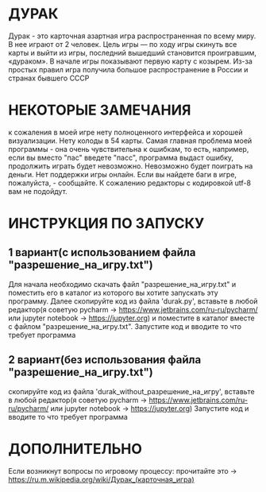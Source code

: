 # ДУРАК
Дурак - это карточная азартная игра распространенная по всему миру. В нее играют от 2 человек.
Цель игры — по ходу игры скинуть все карты и выйти из игры, последний вышедший становится проигравшим, «дураком». 
В начале игры показывают первую карту с козырем. 
Из-за простых правил игра получила большое распространение в России и странах бывшего СССР

# НЕКОТОРЫЕ ЗАМЕЧАНИЯ
к сожаления в моей игре нету полноценного интерфейса и хорошей визуализации. Нету колоды в 54 карты. Самая главная проблема моей программы - она очень чувствительна к ошибкам, то есть, например, если вы вместо "пас" введете "пасс", программа выдаст ошибку, продолжить играть будет невозможно. Невозможно будет поиграть на деньги.
Нет поддержки игры онлайн. Если вы найдете баги в игре, пожалуйста, - сообщайте.
К сожалению редакторы с кодировкой utf-8 вам не подойдут.
# ИНСТРУКЦИЯ ПО ЗАПУСКУ

## 1 вариант(с использованием файла "разрешение_на_игру.txt")
Для начала необходимо скачать файл "разрешение_на_игру.txt"
и поместить его в каталог из которого вы хотите запускать эту программу.
Далее скопируйте код из файла 'durak.py', вставьте в любой редактор(я советую pycharm -> https://www.jetbrains.com/ru-ru/pycharm/ или jupyter notebook -> https://jupyter.org) и поместите в каталог вместе с файлом "разрешение_на_игру.txt".
Запустите код и вводите то что требует программа

## 2 вариант(без использования файла "разрешение_на_игру.txt")
скопируйте код из файла 'durak_without_разрешение_на_игру', вставьте в любой редактор(я советую pycharm -> https://www.jetbrains.com/ru-ru/pycharm/ или jupyter notebook -> https://jupyter.org)
Запустите код и вводите то что требует программа

# ДОПОЛНИТЕЛЬНО
Если возникнут вопросы по игровому процессу:
прочитайте это -> https://ru.m.wikipedia.org/wiki/Дурак_(карточная_игра)
